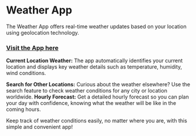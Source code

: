 # Weather App

The Weather App offers real-time weather updates based on your location using geolocation technology.

### [Visit the App here](https://yasaman1993.github.io/Weather-App/)

**Current Location Weather:** The app automatically identifies your current location and displays key weather details such as temperature, humidity, wind conditions.

**Search for Other Locations:** Curious about the weather elsewhere? Use the search feature to check weather conditions for any city or location worldwide.
**Hourly Forecast:** Get a detailed hourly forecast so you can plan your day with confidence, knowing what the weather will be like in the coming hours.

Keep track of weather conditions easily, no matter where you are, with this simple and convenient app!
